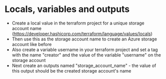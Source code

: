 Locals, variables and outputs
=============================

- Create a local value in the terraform project for a unique storage account
  name (https://developer.hashicorp.com/terraform/language/values/locals)
- Then use this as the storage account name to create an Azure storage account like before
- Also create a variable username in your terraform project and set a tag with
  the name "creator" and the value of the variable "username" on the storage
  account
- Next create an outputs named "storage_account_name" - the value of this
  output should be the created storage account's name
